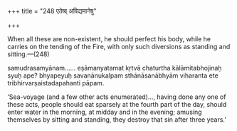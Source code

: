 +++
title = "248 एतेष्व् अविद्यमानेषु"

+++

When all these are non-existent, he should perfect his body, while he carries on the tending of the Fire, with only such diversions as standing and sitting.—(248)


samudrasamyānam...... eṣāmanyatamat kṛtvā chaturtha kālāmitabhojinaḥ syuḥ ape? bhyapeyuḥ savanānukalpam sthānāsanābhyām viharanta ete tribhirvarṣaistadapahanti pāpam.


‘Sea-voyage (and a few other acts enumerated)..., having done any one of these acts, people should eat sparsely at the fourth part of the day, should enter water in the morning, at midday and in the evening; amusing themselves by sitting and standing, they destroy that sin after three years.’